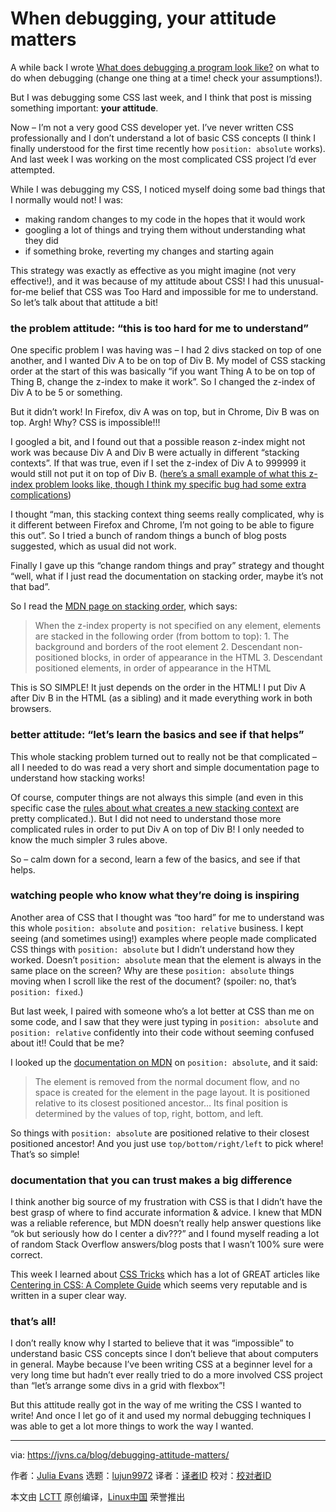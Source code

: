 [#]: collector: (lujun9972)
[#]: translator: (name1e5s)
[#]: reviewer: ( )
[#]: publisher: ( )
[#]: url: ( )
[#]: subject: (When debugging, your attitude matters)
[#]: via: (https://jvns.ca/blog/debugging-attitude-matters/)
[#]: author: (Julia Evans https://jvns.ca/)

When debugging, your attitude matters
======

A while back I wrote [What does debugging a program look like?][1] on what to do when debugging (change one thing at a time! check your assumptions!).

But I was debugging some CSS last week, and I think that post is missing something important: **your attitude**.

Now – I’m not a very good CSS developer yet. I’ve never written CSS professionally and I don’t understand a lot of basic CSS concepts (I think I finally understood for the first time recently how `position: absolute` works). And last week I was working on the most complicated CSS project I’d ever attempted.

While I was debugging my CSS, I noticed myself doing some bad things that I normally would not! I was:

  * making random changes to my code in the hopes that it would work
  * googling a lot of things and trying them without understanding what they did
  * if something broke, reverting my changes and starting again



This strategy was exactly as effective as you might imagine (not very effective!), and it was because of my attitude about CSS! I had this unusual-for-me belief that CSS was Too Hard and impossible for me to understand. So let’s talk about that attitude a bit!

### the problem attitude: “this is too hard for me to understand”

One specific problem I was having was – I had 2 divs stacked on top of one another, and I wanted Div A to be on top of Div B. My model of CSS stacking order at the start of this was basically “if you want Thing A to be on top of Thing B, change the z-index to make it work”. So I changed the z-index of Div A to be 5 or something.

But it didn’t work! In Firefox, div A was on top, but in Chrome, Div B was on top. Argh! Why? CSS is impossible!!!

I googled a bit, and I found out that a possible reason z-index might not work was because Div A and Div B were actually in different “stacking contexts”. If that was true, even if I set the z-index of Div A to 999999 it would still not put it on top of Div B. ([here’s a small example of what this z-index problem looks like, though I think my specific bug had some extra complications][2])

I thought “man, this stacking context thing seems really complicated, why is it different between Firefox and Chrome, I’m not going to be able to figure this out”. So I tried a bunch of random things a bunch of blog posts suggested, which as usual did not work.

Finally I gave up this “change random things and pray” strategy and thought “well, what if I just read the documentation on stacking order, maybe it’s not that bad”.

So I read the [MDN page on stacking order][3], which says:

> When the z-index property is not specified on any element, elements are stacked in the following order (from bottom to top):
>  1\. The background and borders of the root element
>  2\. Descendant non-positioned blocks, in order of appearance in the HTML
>  3\. Descendant positioned elements, in order of appearance in the HTML

This is SO SIMPLE! It just depends on the order in the HTML! I put Div A after Div B in the HTML (as a sibling) and it made everything work in both browsers.

### better attitude: “let’s learn the basics and see if that helps”

This whole stacking problem turned out to really not be that complicated – all I needed to do was read a very short and simple documentation page to understand how stacking works!

Of course, computer things are not always this simple (and even in this specific case the [rules about what creates a new stacking context][4] are pretty complicated.). But I did not need to understand those more complicated rules in order to put Div A on top of Div B! I only needed to know the much simpler 3 rules above.

So – calm down for a second, learn a few of the basics, and see if that helps.

### watching people who know what they’re doing is inspiring

Another area of CSS that I thought was “too hard” for me to understand was this whole `position: absolute` and `position: relative` business. I kept seeing (and sometimes using!) examples where people made complicated CSS things with `position: absolute` but I didn’t understand how they worked. Doesn’t `position: absolute` mean that the element is always in the same place on the screen? Why are these `position: absolute` things moving when I scroll like the rest of the document? (spoiler: no, that’s `position: fixed`.)

But last week, I paired with someone who’s a lot better at CSS than me on some code, and I saw that they were just typing in `position: absolute` and `position: relative` confidently into their code without seeming confused about it!! Could that be me?

I looked up the [documentation on MDN][5] on `position: absolute`, and it said:

> The element is removed from the normal document flow, and no space is created for the element in the page layout. It is positioned relative to its closest positioned ancestor… Its final position is determined by the values of top, right, bottom, and left.

So things with `position: absolute` are positioned relative to their closest positioned ancestor! And you just use `top/bottom/right/left` to pick where! That’s so simple!

### documentation that you can trust makes a big difference

I think another big source of my frustration with CSS is that I didn’t have the best grasp of where to find accurate information &amp; advice. I knew that MDN was a reliable reference, but MDN doesn’t really help answer questions like “ok but seriously how do I center a div???” and I found myself reading a lot of random Stack Overflow answers/blog posts that I wasn’t 100% sure were correct.

This week I learned about [CSS Tricks][6] which has a lot of GREAT articles like [Centering in CSS: A Complete Guide][7] which seems very reputable and is written in a super clear way.

### that’s all!

I don’t really know why I started to believe that it was “impossible” to understand basic CSS concepts since I don’t believe that about computers in general. Maybe because I’ve been writing CSS at a beginner level for a very long time but hadn’t ever really tried to do a more involved CSS project than “let’s arrange some divs in a grid with flexbox”!

But this attitude really got in the way of me writing the CSS I wanted to write! And once I let go of it and used my normal debugging techniques I was able to get a lot more things to work the way I wanted.

--------------------------------------------------------------------------------

via: https://jvns.ca/blog/debugging-attitude-matters/

作者：[Julia Evans][a]
选题：[lujun9972][b]
译者：[译者ID](https://github.com/译者ID)
校对：[校对者ID](https://github.com/校对者ID)

本文由 [LCTT](https://github.com/LCTT/TranslateProject) 原创编译，[Linux中国](https://linux.cn/) 荣誉推出

[a]: https://jvns.ca/
[b]: https://github.com/lujun9972
[1]: https://jvns.ca/blog/2019/06/23/a-few-debugging-resources/
[2]: https://codepen.io/jvns-css-fun/pen/YzXMMdQ
[3]: https://developer.mozilla.org/en-US/docs/Web/CSS/CSS_Positioning/Understanding_z_index/Stacking_without_z-index
[4]: https://developer.mozilla.org/en-US/docs/Web/CSS/CSS_Positioning/Understanding_z_index/The_stacking_context
[5]: https://developer.mozilla.org/en-US/docs/Web/CSS/position
[6]: https://css-tricks.com
[7]: https://css-tricks.com/centering-css-complete-guide/
